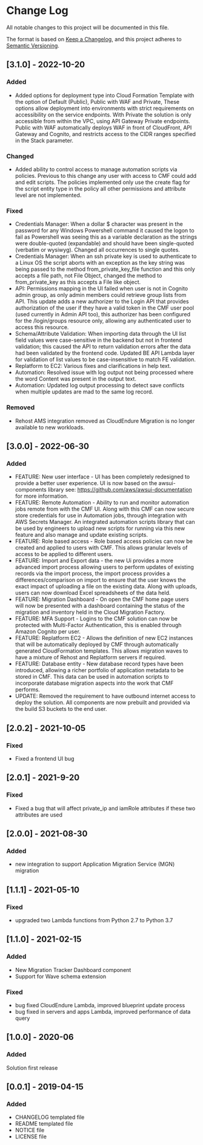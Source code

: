 # Change Log
All notable changes to this project will be documented in this file.

The format is based on [Keep a Changelog](https://keepachangelog.com/en/1.0.0/),
and this project adheres to [Semantic Versioning](https://semver.org/spec/v2.0.0.html).
## [3.1.0] - 2022-10-20
### Added
- Added options for deployment type into Cloud Formation Template with the option of Default (Public), Public with WAF and Private, These options allow deployment into environments with strict requirements on accessibility on the service endpoints. With Private the solution is only accessible from within the VPC, using API Gateway Private endpoints. Public with WAF automatically deploys WAF in front of CloudFront, API Gateway and Cognito, and restricts access to the CIDR ranges specified in the Stack parameter.
### Changed
- Added ability to control access to manage automation scripts via policies. Previous to this change any user with access to CMF could add and edit scripts. The policies implemented only use the create flag for the script entity type in the policy all other permissions and attribute level are not implemented.
### Fixed   
- Credentials Manager: When a dollar $ character was present in the password for any Windows Powershell command it caused the logon to fail as Powershell was seeing this as a variable declaration as the strings were double-quoted (expandable) and should have been single-quoted (verbatim or wysiwyg). Changed all occurrences to single quotes.
- Credentials Manager: When an ssh private key is used to authenticate to a Linux OS the script aborts with an exception as the key string was being passed to the method from_private_key_file function and this only accepts a file path, not File Object, changed the method to from_private_key as this accepts a File like object.
- API: Permissions mapping in the UI failed when user is not in Cognito admin group, as only admin members could retrieve group lists from API. This update adds a new authorizer to the Login API that provides authorization of the user if they have a valid token in the CMF user pool (used currently in Admin API too), this authorizer has been configured for the /login/groups resource only, allowing any authenticated user to access this resource.
- Schema/Attribute Validation: When importing data through the UI list field values were case-sensitive in the backend but not in frontend validation; this caused the API to return validation errors after the data had been validated by the frontend code. Updated BE API Lambda layer for validation of list values to be case-insensitive to match FE validation.
- Replatform to EC2: Various fixes and clarifications in help text.
- Automation: Resolved issue with log output not being processed where the word Content was present in the output text.
- Automation: Updated log output processing to detect save conflicts when multiple updates are mad to the same log record.
### Removed
- Rehost AMS integration removed as CloudEndure Migration is no longer available to new workloads.
## [3.0.0] - 2022-06-30
### Added
- FEATURE: New user interface - UI has been completely redesigned to provide a better user experience. UI is now based on the awsui-components library see: https://github.com/aws/awsui-documentation for more information.
- FEATURE: Remote Automation - Ability to run and monitor automation jobs remote from with the CMF UI. Along with this CMF can now secure store credentials for use in Automation jobs, through integration with AWS Secrets Manager. An integrated automation scripts library that can be used by engineers to upload new scripts for running via this new feature and also manage and update existing scripts.
- FEATURE: Role based access - Role based access policies can now be created and applied to users with CMF. This allows granular levels of access to be applied to different users.
- FEATURE: Import and Export data - the new Ui provides a more advanced import process allowing users to perform updates of existing records via the import process, the import process provides a differences/comparison on import to ensure that the user knows the exact impact of uploading a file on the existing data. Along with uploads, users can now download Excel spreadsheets of the data held.
- FEATURE: Migration Dashboard - On open the CMF home page users will now be presented with a dashboard containing the status of the migration and inventory held in the Cloud Migration Factory.
- FEATURE: MFA Support - Logins to the CMF solution can now be protected with Multi-Factor Authentication, this is enabled through Amazon Cognito per user.
- FEATURE: Replatform EC2 - Allows the definition of new EC2 instances that will be automatically deployed by CMF through automatically generated CloudFormation templates. This allows migration waves to have a mixture of Rehost and Replatform servers if required.
- FEATURE: Database entity - New database record types have been introduced, allowing a richer portfolio of application metadata to be stored in CMF. This data can be used in automation scripts to incorporate database migration aspects into the work that CMF performs.
- UPDATE: Removed the requirement to have outbound internet access to deploy the solution. All components are now prebuilt and provided via the build S3 buckets to the end user.
## [2.0.2] - 2021-10-05
### Fixed
- Fixed a frontend UI bug

## [2.0.1] - 2021-9-20
### Fixed
- Fixed a bug that will affect private_ip and iamRole attributes if these two attributes are used

## [2.0.0] - 2021-08-30
### Added
- new integration to support Application Migration Service (MGN) migration

## [1.1.1] - 2021-05-10
### Fixed
- upgraded two Lambda functions from Python 2.7 to Python 3.7

## [1.1.0] - 2021-02-15
### Added
- New Migration Tracker Dashboard component
- Support for Wave schema extension

### Fixed
- bug fixed CloudEndure Lambda, improved blueprint update process
- bug fixed in servers and apps Lambda, improved performance of data query

## [1.0.0] - 2020-06
### Added
Solution first release

## [0.0.1] - 2019-04-15
### Added
- CHANGELOG templated file
- README templated file
- NOTICE file
- LICENSE file
